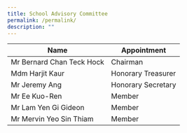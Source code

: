 ```yaml
---
title: School Advisory Committee
permalink: /permalink/
description: ""
---
```



| Name| Appointment |
| -------- | -------- |
| Mr Bernard Chan Teck Hock	    | Chairman   |
| Mdm Harjit Kaur     |Honorary Treasurer     |
| Mr Jeremy Ang     | Honorary Secretary     |
| Mr Ee Kuo-Ren     | Member |
| Mr Lam Yen Gi Gideon      | Member     |
|  Mr Mervin Yeo Sin Thiam    | Member      |
